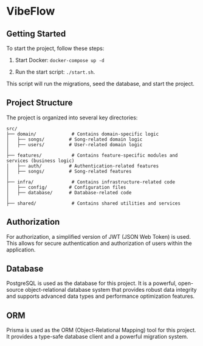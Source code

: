 # VibeFlow

## Getting Started

To start the project, follow these steps:

1. Start Docker:
  ```docker-compose up -d```

2. Run the start script:
   ```./start.sh```.

  This script will run the migrations, seed the database, and start the project.


## Project Structure
The project is organized into several key directories:

```
src/  
├── domain/             # Contains domain-specific logic  
│   ├── songs/         # Song-related domain logic  
│   ├── users/         # User-related domain logic  
│  
├── features/           # Contains feature-specific modules and services (business logic)  
│   ├── auth/          # Authentication-related features  
│   ├── songs/         # Song-related features  
│  
├── infra/              # Contains infrastructure-related code  
│   ├── config/        # Configuration files  
│   ├── database/      # Database-related code  
│  
├── shared/             # Contains shared utilities and services  
```  

## Authorization

For authorization, a simplified version of JWT (JSON Web Token) is used. This allows for secure authentication and authorization of users within the application.


## Database 

PostgreSQL is used as the database for this project. It is a powerful, open-source object-relational database system that provides robust data integrity and supports advanced data types and performance optimization features.

## ORM

Prisma is used as the ORM (Object-Relational Mapping) tool for this project. It provides a type-safe database client and a powerful migration system.
